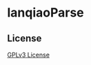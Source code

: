 # lanqiaoParse

## License

[GPLv3 License](https://github.com/JoyHwong/lanqiaoParse/blob/master/LICENSE)

